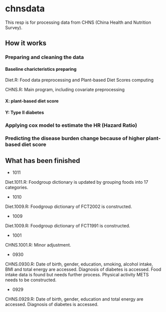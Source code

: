 # chnsdata

This resp is for processing data from CHNS (China Health and Nutrition Survey). 

## How it works

### Preparing and cleaning the data

#### Baseline charicteristics preparing

Diet.R: Food data preprocessing and Plant-based Diet Scores computing

CHNS.R: Main program, including covariate preprocessing

#### X: plant-based diet score

#### Y: Type II diabetes

### Applying cox model to estimate the HR (Hazard Ratio)

### Predicting the disease burden change because of higher plant-based diet score

## What has been finished
- 1011

Diet.1011.R: Foodgroup dictionary is updated by grouping foods into 17 categories. 


- 1010

Diet.1009.R: Foodgroup dictionary of FCT2002 is constructed.


- 1009

Diet.1009.R: Foodgroup dictionary of FCT1991 is constructed.

- 1001

CHNS.1001.R: Minor adjustment.

- 0930

CHNS.0930.R: Date of birth, gender, education, smoking, alcohol intake, BMI and total energy are accessed. Diagnosis of diabetes is accessed. Food intake data is found but needs further process. Physical activity METS needs to be constructed.


- 0929

CHNS.0929.R: Date of birth, gender, education and total energy are accessed. Diagnosis of diabetes is accessed.
